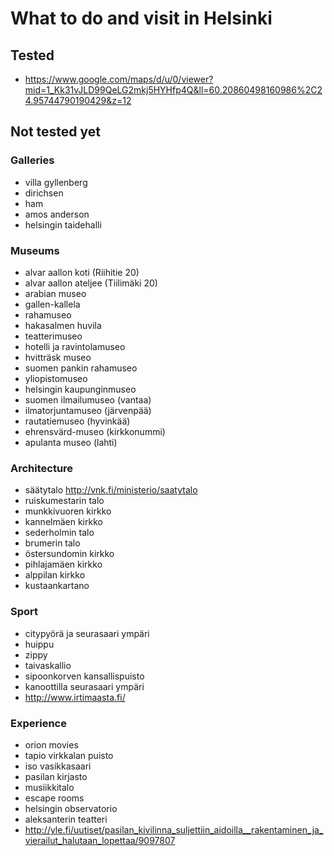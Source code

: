 # What to do and visit in Helsinki

## Tested

* https://www.google.com/maps/d/u/0/viewer?mid=1_Kk31vJLD99QeLG2mkj5HYHfp4Q&ll=60.20860498160986%2C24.95744790190429&z=12

## Not tested yet

### Galleries

* villa gyllenberg
* dirichsen
* ham
* amos anderson
* helsingin taidehalli

### Museums

* alvar aallon koti (Riihitie 20)
* alvar aallon ateljee (Tiilimäki 20)
* arabian museo
* gallen-kallela
* rahamuseo
* hakasalmen huvila
* teatterimuseo
* hotelli ja ravintolamuseo
* hvitträsk museo
* suomen pankin rahamuseo
* yliopistomuseo
* helsingin kaupunginmuseo
* suomen ilmailumuseo (vantaa)
* ilmatorjuntamuseo (järvenpää)
* rautatiemuseo (hyvinkää)
* ehrensvärd-museo (kirkkonummi)
* apulanta museo (lahti)

### Architecture

* säätytalo http://vnk.fi/ministerio/saatytalo
* ruiskumestarin talo
* munkkivuoren kirkko
* kannelmäen kirkko
* sederholmin talo
* brumerin talo
* östersundomin kirkko
* pihlajamäen kirkko
* alppilan kirkko
* kustaankartano

### Sport

* citypyörä ja seurasaari ympäri
* huippu
* zippy
* taivaskallio
* sipoonkorven kansallispuisto
* kanoottilla seurasaari ympäri
* http://www.irtimaasta.fi/

### Experience

* orion movies
* tapio virkkalan puisto
* iso vasikkasaari
* pasilan kirjasto
* musiikkitalo
* escape rooms
* helsingin observatorio
* aleksanterin teatteri
* http://yle.fi/uutiset/pasilan_kivilinna_suljettiin_aidoilla__rakentaminen_ja_vierailut_halutaan_lopettaa/9097807
